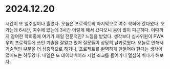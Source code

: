 # 2024.12.20

시간이 또 일주일이나 흘렀다. 오늘은 프로젝트의 마지막으로 여수 학회에 갔다왔다. 오가는데 6시간, 여수에 있는데 3시간 이렇게 해서 갔다오니 몸이 많이 피곤하다. 이때까지 참여한 학회중에 여기가 제일 전문적인? 느낌을 받았다. 생각보다 심사위원이 PWA 우리 프로젝트에 쓰인 기술을 잘알고 있어 질문들이 상당히 날카로웠다. 오늘로 인해서 기술적인 부분을 더 심층적으로 하거나, 프로젝트를 완벽하게 만들어야 한다는 생각이 많이드는 하루였다. 내일은 또 데이터베이스 시험 조교를 들어가니 열심히 쉬다가 해보자.
